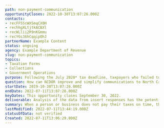 ```yaml
---
path: non-payment-communication
opportunityCloses: 2022-10-30T13:07:26.000Z
contacts:
- recFF55cWXSmqCX0H
- rechhgXLtjtkACBXl
- recWLlii2R9nKGmmu
- recYGs36hCqqipOhJ
partnerName: Example Content
status: ongoing
agency: Example Department of Revenue
slug: non-payment-communication
topics:
- Taxation Forms
- Collections
- Government Operations
purpose: Following the July 2020* tax deadline, taxpayers who failed to pay on time received one of the three designs. NCDOR has been tracking responses for each of the three designs. This data can be used to determine which of the designs is most effective at eliciting response.\n\n*The deadline for filing 2019 taxes was delayed from April 15 to July in 2020.
question: How can NCDOR improve and simplify communications to North Carolina residents?
startDate: 2019-10-30T13:07:26.000Z
endDate: 2022-07-11T13:07:26.000Z
keyDates: This opportunity closes September 30, 2022.
deliverable: Analysis of the data from insert responses has the potential to   reveal whether there are patterns in the responses and if one version has been most effective. Updated inserts based on findings from the tax year 2020 analysis. Improving the response rate for late taxpayers means reducing the time and money the state invests to resolve these cases and increasing public benefits to North Carolinians as the revenues are then invested into public services.
summary: When a person or business does not pay their taxes on time, they receive a paper mailer from the North Carolina Department of Revenue (NCDOR) containing both a collection notice and an insert about past due taxes. The inserts are meant to motivate the taxpayer to action, but the team at the Taxpayer Assistance and Collection Division at NCDOR had a hunch the inserts were overdue for an overhaul.
lastModified: 2022-07-11T13:44:19.000Z
statusOfData: not verified
Created: 2022-07-11T13:06:29.000Z
---
```

